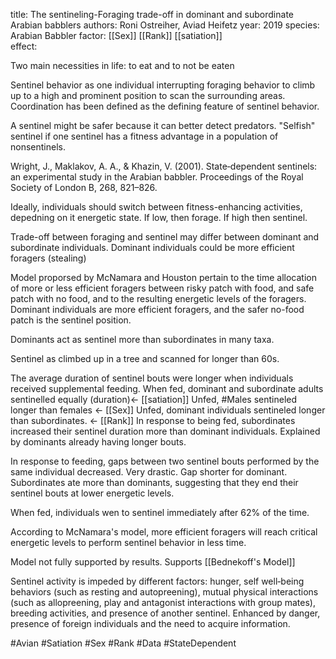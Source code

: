 
title: The sentineling-Foraging trade-off in dominant and subordinate Arabian babblers
authors: Roni Ostreiher, Aviad Heifetz
year: 2019
species: Arabian Babbler
factor: [[Sex]] [[Rank]]  [[satiation]]  
effect:

Two main necessities in life: to eat and to not be eaten

Sentinel behavior as one individual interrupting foraging behavior to climb up to a high and prominent position to scan the surrounding areas.
Coordination has been defined as the defining feature of sentinel behavior.

A sentinel might be safer because it can better detect predators.
"Selfish" sentinel if one sentinel has a fitness advantage in a population of nonsentinels.

Wright, J., Maklakov, A. A., & Khazin, V. (2001). State‐dependent sentinels: an experimental study in the Arabian babbler. Proceedings of the Royal Society of London B, 268, 821–826.

Ideally, individuals should switch between fitness-enhancing activities, depedning on it energetic state.
If low, then forage. If high then sentinel.

Trade-off between foraging and sentinel may differ between dominant and subordinate individuals.
Dominant individuals could be more efficient foragers (stealing)

Model proporsed by McNamara and Houston pertain to the time allocation of more or less efficient foragers between risky patch with food, and safe patch with no food, and to the resulting energetic levels of the foragers.
Dominant individuals are more efficient foragers, and the safer no-food patch is the sentinel position.

Dominants act as sentinel more than subordinates in many taxa.

Sentinel as climbed up in a tree and scanned for longer than 60s.

The average duration of sentinel bouts were longer when individuals received supplemental feeding. When fed, dominant and subordinate adults sentinelled equally (duration)<- [[satiation]]
Unfed, #Males sentineled longer than females <- [[Sex]] 
Unfed, dominant individuals sentineled longer than subordinates. <- [[Rank]]
In response to being fed, subordinates increased their sentinel duration more than dominant individuals. Explained by dominants already having longer bouts.

In response to feeding, gaps between two sentinel bouts performed by the same individual decreased. Very drastic. Gap shorter for dominant.
Subordinates ate more than dominants, suggesting that they end their sentinel bouts at lower energetic levels.

When fed, individuals wen to sentinel immediately after 62% of the time.

According to McNamara's model, more efficient foragers will reach critical energetic levels to perform sentinel behavior in less time.

Model not fully supported by results. Supports [[Bednekoff's Model]] 

Sentinel activity is impeded by different factors: hunger, self well‐being behaviors (such as resting and autopreening), mutual physical interactions (such as allopreening, play and antagonist interactions with group mates), breeding activities, and presence of another sentinel.
Enhanced by danger, presence of foreign individuals and the need to acquire information.

#Avian #Satiation #Sex #Rank #Data #StateDependent 